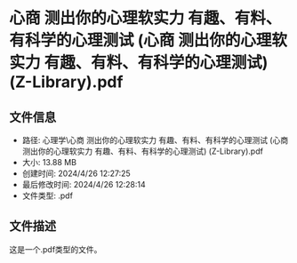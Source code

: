 ﻿# 心商 测出你的心理软实力 有趣、有料、有科学的心理测试 (心商 测出你的心理软实力 有趣、有料、有科学的心理测试) (Z-Library).pdf

## 文件信息
- 路径: 心理学\心商 测出你的心理软实力 有趣、有料、有科学的心理测试 (心商 测出你的心理软实力 有趣、有料、有科学的心理测试) (Z-Library).pdf
- 大小: 13.88 MB
- 创建时间: 2024/4/26 12:27:25
- 最后修改时间: 2024/4/26 12:28:14
- 文件类型: .pdf

## 文件描述
这是一个.pdf类型的文件。

